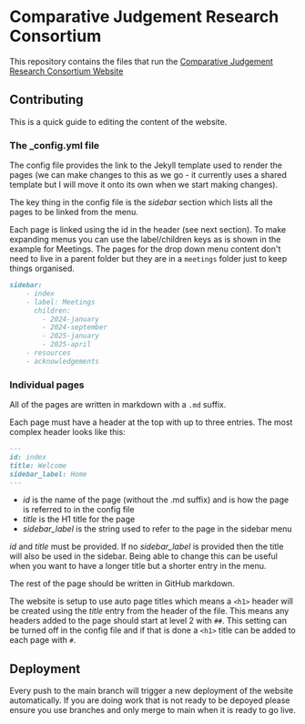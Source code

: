 # Comparative Judgement Research Consortium

This repository contains the files that run the [Comparative Judgement Research Consortium Website](https://hiddenharmshub.github.io/cj-research-consortium/)


## Contributing

This is a quick guide to editing the content of the website.

### The _config.yml file

The config file provides the link to the Jekyll template used to render the pages (we can make changes to this as we go - it currently uses a shared template but I will move it onto its own when we start making changes). 

The key thing in the config file is the *sidebar* section which lists all the pages to be linked from the menu. 

Each page is linked using the id in the header (see next section). To make expanding menus you can use the label/children keys as is shown in the example for Meetings. The pages for the drop down menu content don't need to live in a parent folder but they are in a `meetings` folder just to keep things organised.

```md
sidebar:
    - index
    - label: Meetings
      children:
        - 2024-january
        - 2024-september
        - 2025-january
        - 2025-april
    - resources
    - acknowledgements
```

### Individual pages

All of the pages are written in markdown with a `.md` suffix.

Each page must have a header at the top with up to three entries. The most complex header looks like this:

```md
---
id: index
title: Welcome
sidebar_label: Home
---
```

+ *id* is the name of the page (without the .md suffix) and is how the page is referred to in the config file
+ *title* is the H1 title for the page
+ *sidebar_label* is the string used to refer to the page in the sidebar menu

*id* and *title* must be provided. If no *sidebar_label* is provided then the title will also be used in the sidebar. Being able to change this can be useful when you want to have a longer title but a shorter entry in the menu.

The rest of the page should be written in GitHub markdown.

The website is setup to use auto page titles which means a `<h1>` header will be created using the *title* entry from the header of the file. This means any headers added to the page should start at level 2 with `##`. This setting can be turned off in the config file and if that is done a `<h1>` title can be added to each page with `#`.

## Deployment

Every push to the main branch will trigger a new deployment of the website automatically. If you are doing work that is not ready to be depoyed please ensure you use branches and only merge to main when it is ready to go live.
